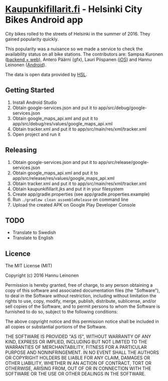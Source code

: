 [Kaupunkifillarit.fi](https://kaupunkifillarit.fi) - Helsinki City Bikes Android app
====================================================================================

City bikes rolled to the streets of Helsinki in the summer of 2016. They gained popularity quickly.

This popularity was a nuisance so we made a service to check the availability status on all bike stations. The contributors are: Sampsa Kuronen ([backend + web](https://github.com/sampsakuronen/kaupunkifillarit-web)), Antero Päärni (gfx), Lauri Piispanen ([iOS](https://github.com/lauripiispanen/kaupunkifillarit-ios)) and Hannu Leinonen ([Android](https://github.com/hleinone/kaupunkifillarit-android)).

The data is open data provided by [HSL](http://dev.hsl.fi/).

Getting Started
---------------

1. Install Android Studio
1. Obtain google-services.json and put it to app/src/debug/google-services.json
1. Obtain google_maps_api.xml and put it to app/src/debug/res/values/google_maps_api.xml 
1. Obtain tracker.xml and put it to app/src/main/res/xml/tracker.xml
1. Open project and run it

Releasing
---------

1. Obtain google-services.json and put it to app/src/release/google-services.json
1. Obtain google_maps_api.xml and put it to app/src/release/res/values/google_maps_api.xml
1. Obtain tracker.xml and put it to app/src/main/res/xml/tracker.xml
1. Obtain kaupunkifillarit.jks and put it in your filesystem
1. Create app/gradle.properties (see app/gradle.properties.example)
1. Run `./gradlew clean assembleRelease` on command line
1. Upload the created APK on Google Play Developer Console

TODO
----

* Translate to Swedish
* Translate to English

Licence
-------

The MIT License (MIT)

Copyright (c) 2016 Hannu Leinonen

Permission is hereby granted, free of charge, to any person obtaining a copy of this software and associated documentation files (the "Software"), to deal in the Software without restriction, including without limitation the rights to use, copy, modify, merge, publish, distribute, sublicense, and/or sell copies of the Software, and to permit persons to whom the Software is furnished to do so, subject to the following conditions:

The above copyright notice and this permission notice shall be included in all copies or substantial portions of the Software.

THE SOFTWARE IS PROVIDED "AS IS", WITHOUT WARRANTY OF ANY KIND, EXPRESS OR IMPLIED, INCLUDING BUT NOT LIMITED TO THE WARRANTIES OF MERCHANTABILITY, FITNESS FOR A PARTICULAR PURPOSE AND NONINFRINGEMENT. IN NO EVENT SHALL THE AUTHORS OR COPYRIGHT HOLDERS BE LIABLE FOR ANY CLAIM, DAMAGES OR OTHER LIABILITY, WHETHER IN AN ACTION OF CONTRACT, TORT OR OTHERWISE, ARISING FROM, OUT OF OR IN CONNECTION WITH THE SOFTWARE OR THE USE OR OTHER DEALINGS IN THE SOFTWARE.
